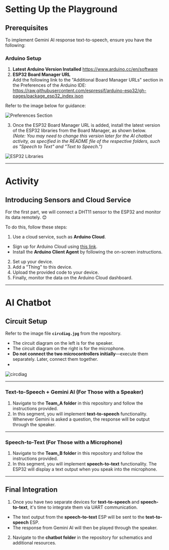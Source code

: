 # Setting Up the Playground

## Prerequisites

To implement Gemini AI response text-to-speech, ensure you have the following:

### Arduino Setup
1. **Latest Arduino Version Installed** https://www.arduino.cc/en/software
2. **ESP32 Board Manager URL**  
   Add the following link to the "Additional Board Manager URLs" section in the Preferences of the Arduino IDE:  
https://raw.githubusercontent.com/espressif/arduino-esp32/gh-pages/package_esp32_index.json

Refer to the image below for guidance:

![Preferences Section](https://github.com/user-attachments/assets/4723f110-8145-49d0-a762-84dd3d625ac3)

3. Once the ESP32 Board Manager URL is added, install the latest version of the ESP32 libraries from the Board Manager, as shown below.  
*(Note: You may need to change this version later for the AI chatbot activity, as specified in the README file of the respective folders, such as "Speech to Text" and "Text to Speech.")*

![ESP32 Libraries](https://github.com/user-attachments/assets/0ac6bbe7-c0a6-4e4e-90a0-d4f49cff8fcc)

---

# Activity 

## Introducing Sensors and Cloud Service

For the first part, we will connect a DHT11 sensor to the ESP32 and monitor its data remotely. 😊

To do this, follow these steps:  
1. Use a cloud service, such as **Arduino Cloud**.  
- Sign up for Arduino Cloud using [this link](https://www.arduino.cc/).  
- Install the **Arduino Client Agent** by following the on-screen instructions.  
2. Set up your device.  
3. Add a "Thing" to this device.  
4. Upload the provided code to your device.  
5. Finally, monitor the data on the Arduino Cloud dashboard.

---

# AI Chatbot 

## Circuit Setup
Refer to the image file **`circdiag.jpg`** from the repository.  
- The circuit diagram on the left is for the speaker.  
- The circuit diagram on the right is for the microphone.  
- **Do not connect the two microcontrollers initially**—execute them separately. Later, connect them together.
- 
![circdiag](https://github.com/user-attachments/assets/f186d416-e5cd-41dc-804f-dfdd80b3fc39)

---

### Text-to-Speech + Gemini AI (For Those with a Speaker)
1. Navigate to the **Team_A folder** in this repository and follow the instructions provided.  
2. In this segment, you will implement **text-to-speech** functionality. Whenever Gemini is asked a question, the response will be output through the speaker.

---

### Speech-to-Text (For Those with a Microphone)
1. Navigate to the **Team_B folder** in this repository and follow the instructions provided.  
2. In this segment, you will implement **speech-to-text** functionality. The ESP32 will display a text output when you speak into the microphone.

---

## Final Integration 

1. Once you have two separate devices for **text-to-speech** and **speech-to-text**, it's time to integrate them via UART communication.  
- The text output from the **speech-to-text** ESP will be sent to the **text-to-speech** ESP.  
- The response from Gemini AI will then be played through the speaker.

2. Navigate to the **chatbot folder** in the repository for schematics and additional resources.
